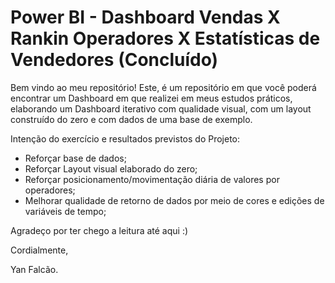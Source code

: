 # Power BI - Dashboard Vendas X Rankin Operadores X Estatísticas de Vendedores (Concluído)

Bem vindo ao meu repositório! Este, é um repositório em que você poderá encontrar um Dashboard em que realizei em meus estudos práticos, elaborando um Dashboard iterativo com qualidade visual, com um layout construído do zero e com dados de uma base de exemplo. 

Intenção do exercício e resultados previstos do Projeto:

* Reforçar base de dados;
* Reforçar Layout visual elaborado do zero;
* Reforçar posicionamento/movimentação diária de valores por operadores;
* Melhorar qualidade de retorno de dados por meio de cores e edições de variáveis de tempo;

Agradeço por ter chego a leitura até aqui :)

Cordialmente,

Yan Falcão.
